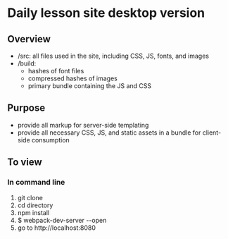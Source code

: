 

# Daily lesson site desktop version

## Overview
* /src: all files used in the site, including CSS, JS, fonts, and images
* /build:
  * hashes of font files
  * compressed hashes of images
  * primary bundle containing the JS and CSS

## Purpose
* provide all markup for server-side templating
* provide all necessary CSS, JS, and static assets in a bundle for client-side consumption

## To view

### In command line
1. git clone
2. cd directory
3. npm install
4. $ webpack-dev-server --open
5. go to http://localhost:8080
